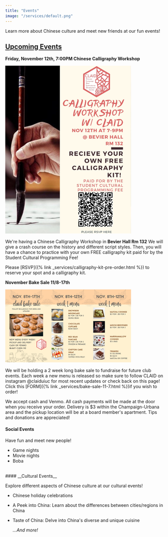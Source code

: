 ```yaml
---
title: "Events"
image: "/services/default.png"
---
```

<style>
@media screen and (max-width: 800px) {
  #div-desktop {
    width: 100%;
  }
}
</style>

Learn more about Chinese culture and meet new friends at our fun events!

## __<u>Upcoming Events</u>__
<p></p>

**Friday, November 12th, 7:00PM Chinese Calligraphy Workshop**

<img src="/images/services/CLAID_Calligraphy_workshop.png" id="div-desktop" alt="CLAID_Calligraphy_workshop" width="400">

We're having a Chinese Calligraphy Workshop in **Bevier Hall Rm 132** We will give a crash course on the history and different script styles. Then, you will have a chance to practice with your own FREE calligraphy kit paid for by the Student Cultural Programming Fee!

Please [RSVP]({% link _services/calligraphy-kit-pre-order.html %}) to reserve your spot and a calligraphy kit.

**November Bake Sale 11/8-17th**

<img src="/images/services/bakesale11:7.png" id="div-desktop" alt="bakesale" width="400">

We will be holding a 2 week long bake sale to fundraise for future club events. Each week a new menu is released so make sure to follow CLAID on instagram @claiduiuc for most recent updates or check back on this page! Click this [FORM]({% link _services/bake-sale-11-7.html %})if you wish to order!

We accept cash and Venmo. All cash payments will be made at the door when you receive your order. Delivery is $3 within the Champaign-Urbana area and the pickup location will be at a board member's apartment. Tips and donations are appreciated!

#### __Social Events__

Have fun and meet new people!

- Game nights
- Movie nights
- Boba


<br>
#### __Cultural Events__

Explore different aspects of Chinese culture at our cultural events!

- Chinese holiday celebrations
- A Peek into China: Learn about the differences between cities/regions in China
- Taste of China: Delve into China's diverse and unique cuisine

    *...And more!*
